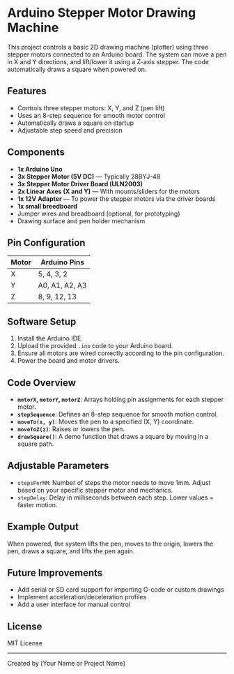 # Arduino Stepper Motor Drawing Machine

This project controls a basic 2D drawing machine (plotter) using three stepper motors connected to an Arduino board. The system can move a pen in X and Y directions, and lift/lower it using a Z-axis stepper. The code automatically draws a square when powered on.

## Features

- Controls three stepper motors: X, Y, and Z (pen lift)
- Uses an 8-step sequence for smooth motor control
- Automatically draws a square on startup
- Adjustable step speed and precision

## Components

- **1x Arduino Uno**
- **3x Stepper Motor (5V DC)** — Typically 28BYJ-48
- **3x Stepper Motor Driver Board (ULN2003)**
- **2x Linear Axes (X and Y)** — With mounts/sliders for the motors
- **1x 12V Adapter** — To power the stepper motors via the driver boards
- **1x small breedboard**
- Jumper wires and breadboard (optional, for prototyping)
- Drawing surface and pen holder mechanism

## Pin Configuration

| Motor | Arduino Pins       |
|-------|--------------------|
| X     | 5, 4, 3, 2         |
| Y     | A0, A1, A2, A3     |
| Z     | 8, 9, 12, 13       |

## Software Setup

1. Install the Arduino IDE.
2. Upload the provided `.ino` code to your Arduino board.
3. Ensure all motors are wired correctly according to the pin configuration.
4. Power the board and motor drivers.

## Code Overview

- **`motorX`, `motorY`, `motorZ`**: Arrays holding pin assignments for each stepper motor.
- **`stepSequence`**: Defines an 8-step sequence for smooth motion control.
- **`moveTo(x, y)`**: Moves the pen to a specified (X, Y) coordinate.
- **`moveToZ(z)`**: Raises or lowers the pen.
- **`drawSquare()`**: A demo function that draws a square by moving in a square path.

## Adjustable Parameters

- `stepsPerMM`: Number of steps the motor needs to move 1mm. Adjust based on your specific stepper motor and mechanics.
- `stepDelay`: Delay in milliseconds between each step. Lower values = faster motion.

## Example Output

When powered, the system lifts the pen, moves to the origin, lowers the pen, draws a square, and lifts the pen again.

## Future Improvements

- Add serial or SD card support for importing G-code or custom drawings
- Implement acceleration/deceleration profiles
- Add a user interface for manual control

## License

MIT License

---

Created by [Your Name or Project Name]
